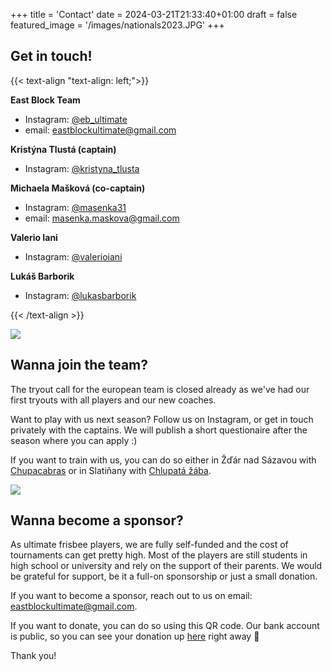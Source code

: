 +++
title = 'Contact'
date = 2024-03-21T21:33:40+01:00
draft = false
featured_image = '/images/nationals2023.JPG'
+++

## Get in touch!

<i class="fa-solid fa-search"></i>

{{< text-align "text-align: left;">}}

**East Block Team**

- Instagram: [@eb_ultimate](https://www.instagram.com/eb_ultimate)
- email: eastblockultimate@gmail.com

**Kristýna Tlustá (captain)**
- Instagram: [@kristyna_tlusta](https://www.instagram.com/kristyna_tlusta)

**Michaela Mašková (co-captain)**
- Instagram: [@masenka31](https://www.instagram.com/masenka31)
- email: masenka.maskova@gmail.com

**Valerio Iani**
- Instagram: [@valerioiani](https://www.instagram.com/valerioiani)

**Lukáš Barborik**
- Instagram: [@lukasbarborik](https://www.instagram.com/lukasbarborik)

{{< /text-align >}}

![](/images/hug.JPG)

## Wanna join the team?

The tryout call for the european team is closed already as we've had our first tryouts with all players and our new coaches.

Want to play with us next season? Follow us on Instagram, or get in touch privately with the captains. We will publish a short questionaire after the season where you can apply :)

If you want to train with us, you can do so either in Žďár nad Sázavou with [Chupacabras](https://chupacabras.cz/treninky/) or in Slatiňany with [Chlupatá žába](https://www.instagram.com/chlupatazaba.ultimate/).

![](/images/celebration.JPG)

## Wanna become a sponsor?

As ultimate frisbee players, we are fully self-funded and the cost of tournaments can get pretty high. Most of the players are still students in high school or university and rely on the support of their parents. We would be grateful for support, be it a full-on sponsorship or just a small donation.

If you want to become a sponsor, reach out to us on email: [eastblockultimate@gmail.com](mailto:eastblockultimate@gmail.com).

If you want to donate, you can do so using this QR code. Our bank account is public, so you can see your donation up [here](https://ib.fio.cz/ib/transparent?a=2002285416) right away 🚀

Thank you!